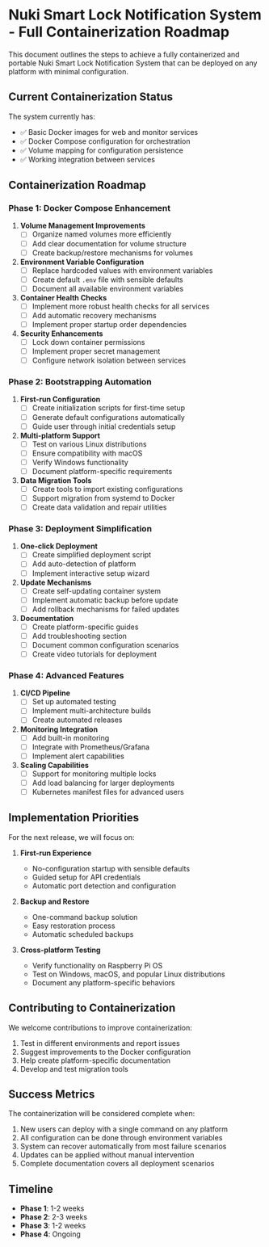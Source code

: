# Nuki Smart Lock Notification System - Full Containerization Roadmap

This document outlines the steps to achieve a fully containerized and portable Nuki Smart Lock Notification System that can be deployed on any platform with minimal configuration.

## Current Containerization Status

The system currently has:
- ✅ Basic Docker images for web and monitor services
- ✅ Docker Compose configuration for orchestration
- ✅ Volume mapping for configuration persistence
- ✅ Working integration between services

## Containerization Roadmap

### Phase 1: Docker Compose Enhancement

1. **Volume Management Improvements**
   - [ ] Organize named volumes more efficiently
   - [ ] Add clear documentation for volume structure
   - [ ] Create backup/restore mechanisms for volumes

2. **Environment Variable Configuration**
   - [ ] Replace hardcoded values with environment variables
   - [ ] Create default `.env` file with sensible defaults
   - [ ] Document all available environment variables

3. **Container Health Checks**
   - [ ] Implement more robust health checks for all services
   - [ ] Add automatic recovery mechanisms
   - [ ] Implement proper startup order dependencies

4. **Security Enhancements**
   - [ ] Lock down container permissions
   - [ ] Implement proper secret management
   - [ ] Configure network isolation between services

### Phase 2: Bootstrapping Automation

1. **First-run Configuration**
   - [ ] Create initialization scripts for first-time setup
   - [ ] Generate default configurations automatically
   - [ ] Guide user through initial credentials setup

2. **Multi-platform Support**
   - [ ] Test on various Linux distributions
   - [ ] Ensure compatibility with macOS
   - [ ] Verify Windows functionality
   - [ ] Document platform-specific requirements

3. **Data Migration Tools**
   - [ ] Create tools to import existing configurations
   - [ ] Support migration from systemd to Docker
   - [ ] Create data validation and repair utilities

### Phase 3: Deployment Simplification

1. **One-click Deployment**
   - [ ] Create simplified deployment script
   - [ ] Add auto-detection of platform
   - [ ] Implement interactive setup wizard

2. **Update Mechanisms**
   - [ ] Create self-updating container system
   - [ ] Implement automatic backup before update
   - [ ] Add rollback mechanisms for failed updates

3. **Documentation**
   - [ ] Create platform-specific guides
   - [ ] Add troubleshooting section
   - [ ] Document common configuration scenarios
   - [ ] Create video tutorials for deployment

### Phase 4: Advanced Features

1. **CI/CD Pipeline**
   - [ ] Set up automated testing
   - [ ] Implement multi-architecture builds
   - [ ] Create automated releases

2. **Monitoring Integration**
   - [ ] Add built-in monitoring
   - [ ] Integrate with Prometheus/Grafana
   - [ ] Implement alert capabilities

3. **Scaling Capabilities**
   - [ ] Support for monitoring multiple locks
   - [ ] Add load balancing for larger deployments
   - [ ] Kubernetes manifest files for advanced users

## Implementation Priorities

For the next release, we will focus on:

1. **First-run Experience**
   - No-configuration startup with sensible defaults
   - Guided setup for API credentials
   - Automatic port detection and configuration

2. **Backup and Restore**
   - One-command backup solution
   - Easy restoration process
   - Automatic scheduled backups

3. **Cross-platform Testing**
   - Verify functionality on Raspberry Pi OS
   - Test on Windows, macOS, and popular Linux distributions
   - Document any platform-specific behaviors

## Contributing to Containerization

We welcome contributions to improve containerization:

1. Test in different environments and report issues
2. Suggest improvements to the Docker configuration
3. Help create platform-specific documentation
4. Develop and test migration tools

## Success Metrics

The containerization will be considered complete when:

1. New users can deploy with a single command on any platform
2. All configuration can be done through environment variables
3. System can recover automatically from most failure scenarios
4. Updates can be applied without manual intervention
5. Complete documentation covers all deployment scenarios

## Timeline

- **Phase 1**: 1-2 weeks
- **Phase 2**: 2-3 weeks
- **Phase 3**: 1-2 weeks
- **Phase 4**: Ongoing
